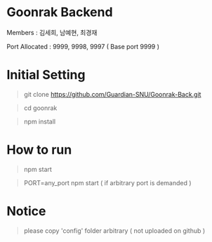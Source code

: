 # Goonrak Backend

Members : 김세희, 남예현, 최경재

Port Allocated : 9999, 9998, 9997 ( Base port 9999 )

# Initial Setting

> git clone https://github.com/Guardian-SNU/Goonrak-Back.git

> cd goonrak

> npm install

# How to run

> npm start

> PORT=any_port npm start ( if arbitrary port is demanded )

# Notice

> please copy 'config' folder arbitrary ( not uploaded on github )
